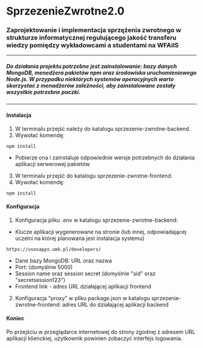 # SprzezenieZwrotne2.0

### Zaprojektowanie i implementacja sprzężenia  zwrotnego w strukturze informatycznej regulującego jakość transferu  wiedzy pomiędzy wykładowcami a studentami na WFAiIS
---

##### Do działania projektu potrzebne jest zainstalowanie: bazy danych MongoDB, menedżera pakietów npm oraz środowiska uruchomieniowego Node.js. W przypadku niektórych systemów operacyjnych warto skorzystać z menadżerów zależności, aby zainstalowane zostały wszystkie potrzebne paczki.

---
#### Instalacja
1. W terminalu przejść należy do katalogu sprzezenie-zwrotne-backend.
2. Wywołać komendę:
  ```
  npm install
  ```
  - Pobierze ona i zainstaluje odpowiednie wersje potrzebnych do działania aplikacji serwerowej pakietów
3. W terminalu przejść do katalogu sprzezenie-zwrotne-frontend.
4. Wywołać komendę:
  ```
  npm install
  ```
#### Konfiguracja
1. Konfiguracja pliku .env w katalogu sprzezenie-zwrotne-backend:
  - Klucze aplikacji wygenerowane na stronie (lub innej, odpowiadającej uczelni na której planowana jest instalacja systemu)
  ```
  https://usosapps.umk.pl/developers/
  ```
  - Dane bazy MongoDB: URL oraz nazwa 
  - Port: (domyślnie 5000)
  - Session name oraz session secret (domyślnie "sid" oraz "secretsession123")
  - Frontend link - adres URL działającej aplikacji frontend
2. Konfiguracja "proxy" w pliku package.json w katalogu sprzezenie-zwrotne-frontend: adres URL do działającej aplikacji backend

#### Koniec
Po przejściu w przeglądarce internetowej do strony zgodnej z adresem URL aplikacji klienckiej, użytkownik powinien zobaczyć interfejs logowania.

